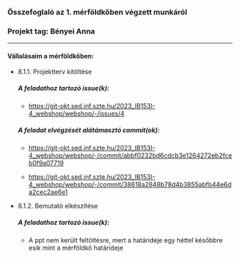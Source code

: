 ### Összefoglaló az 1. mérföldkőben végzett munkáról

### Projekt tag: Bényei Anna

___

#### Vállalásaim a mérföldkőben: 

 - 8.1.1. Projektterv kitöltése

    ##### A feladathoz tartozó issue(k):

     - https://git-okt.sed.inf.szte.hu/2023_IB153I-4_webshop/webshop/-/issues/4

    ##### A feladat elvégzését alátámasztó commit(ok):

     - https://git-okt.sed.inf.szte.hu/2023_IB153I-4_webshop/webshop/-/commit/abbf0232bd6cdcb3e1264272eb2fceb0f9a07719

     - https://git-okt.sed.inf.szte.hu/2023_IB153I-4_webshop/webshop/-/commit/38618a2848b78d4b3855abfb44e6da2cec2ae6e1

 - 8.1.2. Bemutató elkészítése
   ##### A feladathoz tartozó issue(k):

     - A ppt nem került feltöltésre, mert a határideje egy héttel későbbre esik mint a mérföldkő határideje